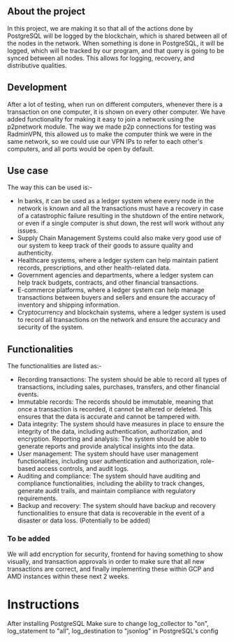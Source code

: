 ## About the project
In this project, we are making it so that all of the actions done by PostgreSQL will be logged by the blockchain, which is shared between all of the nodes in the network. When something is done in PostgreSQL, it will be logged, which will be tracked by our program, and that query is going to be synced between all nodes. This allows for logging, recovery, and distributive qualities.

## Development
After a lot of testing, when run on different computers, whenever there is a transaction on one computer, it is shown on every other computer. We have added functionality for making it easy to join a network using the p2pnetwork module. The way we made p2p connections for testing was RadminVPN, this allowed us to make the computer think we were in the same network, so we could use our VPN IPs to refer to each other's computers, and all ports would be open by default.

## Use case
The way this can be used is:-
* In banks, it can be used as a ledger system where every node in the network is known and all the transactions must have a recovery in case of a catastrophic failure resulting in the shutdown of the entire network, or even if a single computer is shut down, the rest will work without any issues.
* Supply Chain Management Systems could also make very good use of our system to keep track of their goods to assure quality and authenticity.
* Healthcare systems, where a ledger system can help maintain patient records, prescriptions, and other health-related data.
* Government agencies and departments, where a ledger system can help track budgets, contracts, and other financial transactions.
* E-commerce platforms, where a ledger system can help manage transactions between buyers and sellers and ensure the accuracy of inventory and shipping information.
* Cryptocurrency and blockchain systems, where a ledger system is used to record all transactions on the network and ensure the accuracy and security of the system.

## Functionalities
The functionalities are listed as:-
* Recording transactions: The system should be able to record all types of transactions, including sales, purchases, transfers, and other financial events.
* Immutable records: The records should be immutable, meaning that once a transaction is recorded, it cannot be altered or deleted. This ensures that the data is accurate and cannot be tampered with.
* Data integrity: The system should have measures in place to ensure the integrity of the data, including authentication, authorization, and encryption.
Reporting and analysis: The system should be able to generate reports and provide analytical insights into the data.
* User management: The system should have user management functionalities, including user authentication and authorization, role-based access controls, and audit logs.
* Auditing and compliance: The system should have auditing and compliance functionalities, including the ability to track changes, generate audit trails, and maintain compliance with regulatory requirements.
* Backup and recovery: The system should have backup and recovery functionalities to ensure that data is recoverable in the event of a disaster or data loss. (Potentially to be added)

### To be added
We will add encryption for security, frontend for having something to show visually, and  transaction approvals in order to make sure that all new transactions are correct, and finally implementing these within GCP and AMD instances within these next 2 weeks.

# Instructions
After installing PostgreSQL
Make sure to change log_collector to "on", log_statement to "all", log_destination to "jsonlog" in PostgreSQL's config
